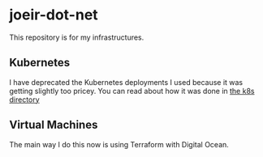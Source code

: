 # joeir-dot-net

This repository is for my infrastructures.

## Kubernetes
I have deprecated the Kubernetes deployments I used because it was getting slightly too pricey. You can read about how it was done in [the k8s directory](./k8s/README.md)

## Virtual Machines
The main way I do this now is using Terraform with Digital Ocean.
